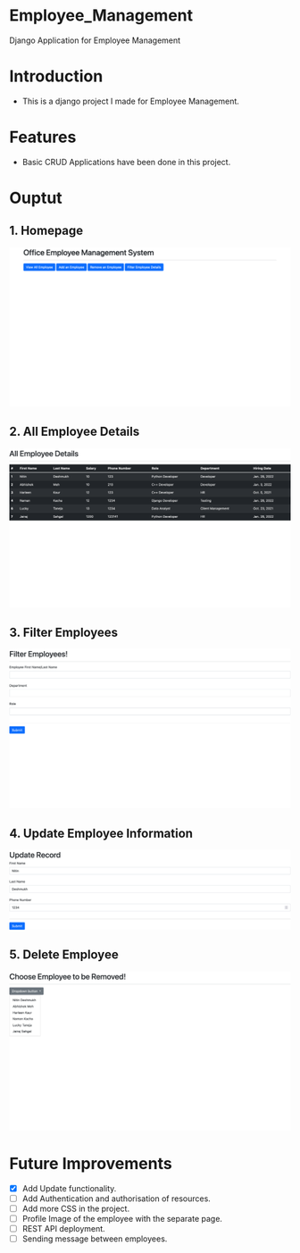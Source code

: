 # Employee_Management
Django Application for Employee Management

# Introduction
* This is a django project I made for Employee Management.

# Features
* Basic CRUD Applications have been done in this project.

# Ouptut

## 1. Homepage
![Homepage](https://github.com/jairajsahgal/Employee_Management/blob/master/Screenshot%202022-01-29%20at%2017-18-45%20Office%20Employee%20Management%20System.png?raw=true)

## 2. All Employee Details
![Read](https://github.com/jairajsahgal/Employee_Management/blob/master/Screenshot%202022-01-29%20at%2017-19-14%20View%20All%20Employees%20Details.png?raw=true)

## 3. Filter Employees
![Filter](https://github.com/jairajsahgal/Employee_Management/blob/master/image.png?raw=true)

## 4. Update Employee Information
![Update](https://github.com/jairajsahgal/Employee_Management/blob/master/Screenshot%202022-01-30%20at%2003-14-23%20Document.png?raw=true)

## 5. Delete Employee
![Delete](https://github.com/jairajsahgal/Employee_Management/blob/master/Screenshot%202022-01-29%20at%2017-29-03%20Remove%20an%20Employee.png?raw=true)


# Future Improvements
- [x] Add Update functionality.
- [ ] Add Authentication and authorisation of resources.
- [ ] Add more CSS in the project.
- [ ] Profile Image of the employee with the separate page.
- [ ] REST API deployment.
- [ ] Sending message between employees.
